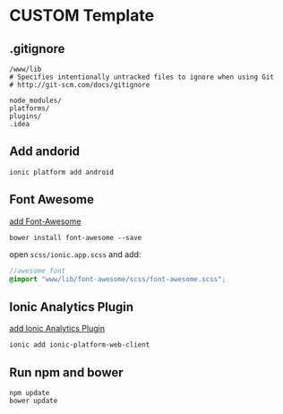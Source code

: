 # CUSTOM Template

## .gitignore
```
/www/lib
# Specifies intentionally untracked files to ignore when using Git
# http://git-scm.com/docs/gitignore

node_modules/
platforms/
plugins/
.idea
```

## Add andorid
`ionic platform add android`

## Font Awesome
[add Font-Awesome](https://blog.nraboy.com/2014/10/use-font-awesome-glyph-icons-ionicframework/)

`bower install font-awesome --save`

open `scss/ionic.app.scss` and add:

```scss
//awesome font
@import "www/lib/font-awesome/scss/font-awesome.scss";
```

## Ionic Analytics Plugin
[add Ionic Analytics Plugin](http://docs.ionic.io/v1.0/docs/analytics-from-scratch)

`ionic add ionic-platform-web-client`

## Run npm and bower
```
npm update
bower update
```
